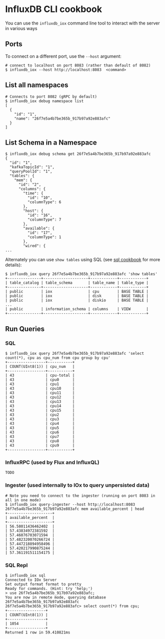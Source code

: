 # InfluxDB CLI cookbook

You can use the `influxdb_iox` command line tool to interact with the server in various ways


## Ports

To connect on a different port, use the `--host` argument:

```shell
# connect to localhost on port 8083 (rather than default of 8082)
$ influxdb_iox --host http://localhost:8083  <command>
```

## List all namespaces

```shell
# Connects to port 8082 (gRPC by default)
$ influxdb_iox debug namespace list
[
  {
    "id": "1",
    "name": "26f7e5a4b7be365b_917b97a92e883afc"
  }
]
```

## List Schema in a Namespace

```shell
$ influxdb_iox debug schema get 26f7e5a4b7be365b_917b97a92e883afc
{
  "id": "1",
  "kafkaTopicId": "1",
  "queryPoolId": "1",
  "tables": {
    "mem": {
      "id": "2",
      "columns": {
        "time": {
          "id": "10",
          "columnType": 6
        },
        "host": {
          "id": "16",
          "columnType": 7
        },
        "available": {
          "id": "17",
          "columnType": 1
        },
        "wired": {
...
```

Alternately you can use `show tables` using SQL (see [sql cookbook](sql.md) for more details):

```shell
$ influxdb_iox query 26f7e5a4b7be365b_917b97a92e883afc 'show tables'
+---------------+--------------------+------------+------------+
| table_catalog | table_schema       | table_name | table_type |
+---------------+--------------------+------------+------------+
| public        | iox                | cpu        | BASE TABLE |
| public        | iox                | disk       | BASE TABLE |
| public        | iox                | diskio     | BASE TABLE |
...
| public        | information_schema | columns    | VIEW       |
+---------------+--------------------+------------+------------+
```

## Run Queries

### SQL

```shell
$ influxdb_iox query 26f7e5a4b7be365b_917b97a92e883afc 'select count(*), cpu as cpu_num from cpu group by cpu'
+-----------------+-----------+
| COUNT(UInt8(1)) | cpu_num   |
+-----------------+-----------+
| 43              | cpu-total |
| 43              | cpu0      |
| 43              | cpu1      |
| 43              | cpu10     |
| 43              | cpu11     |
| 43              | cpu12     |
| 43              | cpu13     |
| 43              | cpu14     |
| 43              | cpu15     |
| 43              | cpu2      |
| 43              | cpu3      |
| 43              | cpu4      |
| 43              | cpu5      |
| 43              | cpu6      |
| 43              | cpu7      |
| 43              | cpu8      |
| 43              | cpu9      |
+-----------------+-----------+
```

### InfluxRPC (used by Flux and InfluxQL)

```shell
TODO
```

### Ingester (used internally to IOx to query unpersisted data)

```shell
# Note you need to connect to the ingester (running on port 8083 in all in one mode)
$ influxdb_iox query-ingester --host http://localhost:8083  26f7e5a4b7be365b_917b97a92e883afc mem available_percent | head
+--------------------+
| available_percent  |
+--------------------+
| 56.58011436462402  |
| 57.43834972381592  |
| 57.46076703071594  |
| 57.482320070266724 |
| 57.447218894958496 |
| 57.420217990875244 |
| 57.361191511154175 |
```

### SQL Repl

```shell
$ influxdb_iox sql
Connected to IOx Server
Set output format format to pretty
Ready for commands. (Hint: try 'help;')
> use 26f7e5a4b7be365b_917b97a92e883afc;
You are now in remote mode, querying database 26f7e5a4b7be365b_917b97a92e883afc
26f7e5a4b7be365b_917b97a92e883afc> select count(*) from cpu;
+-----------------+
| COUNT(UInt8(1)) |
+-----------------+
| 1054            |
+-----------------+
Returned 1 row in 59.410821ms
```
